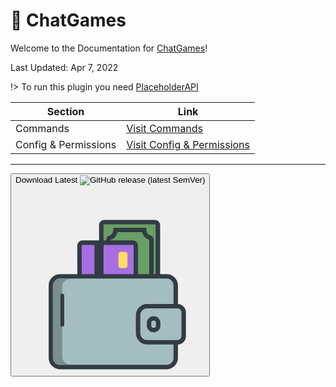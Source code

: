 # :speech_balloon: ChatGames

Welcome to the Documentation for [ChatGames](https://github.com/yakovliam-com/chatgames)!

Last Updated: Apr 7, 2022

!> To run this plugin you need [PlaceholderAPI](https://www.spigotmc.org/resources/placeholderapi.6245/)

| Section              | Link                                                                    |
| -------------------- | ----------------------------------------------------------------------- |
| Commands             | [Visit Commands](plugins/chatgames/commands.md)                         |
| Config & Permissions | [Visit Config & Permissions](plugins/chatgames/configandpermissions.md) |

---

<a href="https://nightly.link/yakovliam-com/chatgames/workflows/gradle/main/ChatGames%20Artifacts.zip">
<button class="button">
    <div class="subtext">
    <span class="button__text">
    Download Latest
    </span>
    <img alt="GitHub release (latest SemVer)" src="https://img.shields.io/github/v/release/yakovliam-com/chatgames?style=for-the-badge">    
    </div>
    <svg class="button__svg" role="presentational" viewBox="0 0 600 600">
    <defs>
    <clipPath id="myClip">
    <rect x="0" y="0" width="100%" height="50%" />
    </clipPath>
    </defs>
    <g clip-path="url(#myClip)">
    <g id="money">
    <path d="M441.9,116.54h-162c-4.66,0-8.49,4.34-8.62,9.83l.85,278.17,178.37,2V126.37C450.38,120.89,446.56,116.52,441.9,116.54Z" fill="#699e64" stroke="#323c44" stroke-miterlimit="10" stroke-width="14" />
    <path d="M424.73,165.49c-10-2.53-17.38-12-17.68-24H316.44c-.09,11.58-7,21.53-16.62,23.94-3.24.92-5.54,4.29-5.62,8.21V376.54H430.1V173.71C430.15,169.83,427.93,166.43,424.73,165.49Z" fill="#699e64" stroke="#323c44" stroke-miterlimit="10" stroke-width="14" />
    </g>
    <g id="creditcard">
    <path d="M372.12,181.59H210.9c-4.64,0-8.45,4.34-8.58,9.83l.85,278.17,177.49,2V191.42C380.55,185.94,376.75,181.57,372.12,181.59Z" fill="#a76fe2" stroke="#323c44" stroke-miterlimit="10" stroke-width="14" />
    <path d="M347.55,261.85H332.22c-3.73,0-6.76-3.58-6.76-8v-35.2c0-4.42,3-8,6.76-8h15.33c3.73,0,6.76,3.58,6.76,8v35.2C354.31,258.27,351.28,261.85,347.55,261.85Z" fill="#ffdc67" />
    <path d="M249.73,183.76h28.85v274.8H249.73Z" fill="#323c44" />
    </g>
    </g>
    <g id="wallet">
    <path d="M478,288.23h-337A28.93,28.93,0,0,0,112,317.14V546.2a29,29,0,0,0,28.94,28.95H478a29,29,0,0,0,28.95-28.94h0v-229A29,29,0,0,0,478,288.23Z" fill="#a4bdc1" stroke="#323c44" stroke-miterlimit="10" stroke-width="14" />
    <path d="M512.83,382.71H416.71a28.93,28.93,0,0,0-28.95,28.94h0V467.8a29,29,0,0,0,28.95,28.95h96.12a19.31,19.31,0,0,0,19.3-19.3V402a19.3,19.3,0,0,0-19.3-19.3Z" fill="#a4bdc1" stroke="#323c44" stroke-miterlimit="10" stroke-width="14" />
    <path d="M451.46,435.79v7.88a14.48,14.48,0,1,1-29,0v-7.9a14.48,14.48,0,0,1,29,0Z" fill="#a4bdc1" stroke="#323c44" stroke-miterlimit="10" stroke-width="14" />
    <path d="M147.87,541.93V320.84c-.05-13.2,8.25-21.51,21.62-24.27a42.71,42.71,0,0,1,7.14-1.32l-29.36-.63a67.77,67.77,0,0,0-9.13.45c-13.37,2.75-20.32,12.57-20.27,25.77l.38,221.24c-1.57,15.44,8.15,27.08,25.34,26.1l33-.19c-15.9,0-28.78-10.58-28.76-25.93Z" fill="#7b8f91" />
    <path d="M148.16,343.22a6,6,0,0,0-6,6v92a6,6,0,0,0,12,0v-92A6,6,0,0,0,148.16,343.22Z" fill="#323c44" />
    </g>
    </svg>
</button>
</a>
